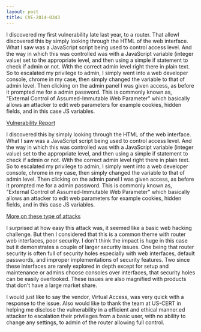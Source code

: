 ```yaml
---
layout: post 
title: CVE-2014-0343
---
```


I discovered my first vulnerability late last year, to a router. That allowI discovered this by simply looking through the HTML of the web interface. What I saw was a JavaScript script being used to control access level. And the way in which this was controlled was with a JavaScript variable (integer value) set to the appropriate level, and then using a simple if statement to check if admin or not. With the correct admin level right there in plain text. So to escalated my privilege to admin, I simply went into a web developer console, chrome in my case, then simply changed the variable to that of admin level. Then clicking on the admin panel I was given access, as before it prompted me for a admin password. This is commonly known as, "External Control of Assumed-Immutable Web Parameter" which basically allows an attacker to edit web parameters for example cookies, hidden fields, and in this case JS variables.

[Vulnerability Report](http://www.kb.cert.org/vuls/id/213046)

I discovered this by simply looking through the HTML of the web interface. What I saw was a JavaScript script being used to control access level. And the way in which this was controlled was with a JavaScript variable (integer value) set to the appropriate level, and then using a simple if statement to check if admin or not. With the correct admin level right there in plain text. So to escalated my privilege to admin, I simply went into a web developer console, chrome in my case, then simply changed the variable to that of admin level. Then clicking on the admin panel I was given access, as before it prompted me for a admin password. This is commonly known as, "External Control of Assumed-Immutable Web Parameter" which basically allows an attacker to edit web parameters for example cookies, hidden fields, and in this case JS variables.

[More on these type of attacks](http://cwe.mitre.org/data/definitions/472.html)

I surprised at how easy this attack was, it seemed like a basic web hacking challenge. But then I considered that this is a common theme with router web interfaces, poor security. I don't think the impact is huge in this case but it demonstrates a couple of larger security issues. One being that router security is often full of security holes especially with web interfaces, default passwords, and improper implementations of security features. Two since these interfaces are rarely explored in depth except for setup and maintenance or admins choose consoles over interfaces, that security holes can be easily overlooked. These issues are also magnified with products that don't have a large market share.

I would just like to say the vendor, Virtual Access, was very quick with a response to the issue. Also would like to thank the team at US-CERT in helping me disclose the vulnerability in a efficient and ethical manner.ed attacker to escalation their privileges from a basic user, with no ability to change any settings, to admin of the router allowing full control.
